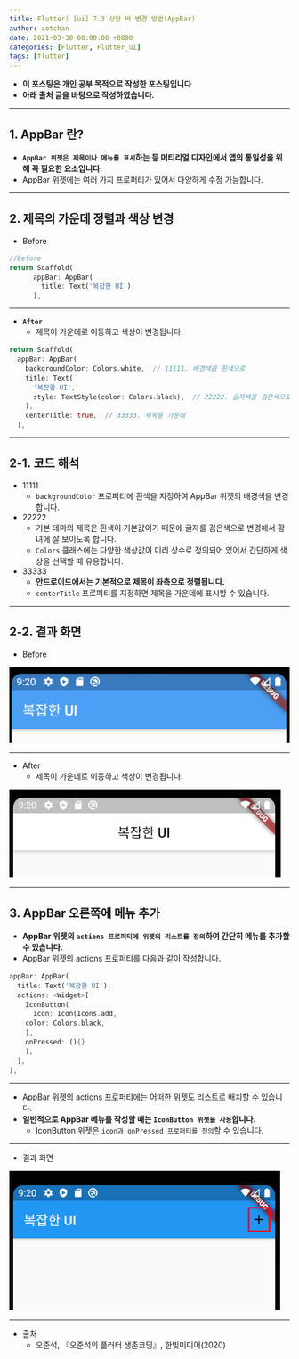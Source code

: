 ```yaml
---
title: Flutter) [ui] 7.3 상단 바 변경 방법(AppBar)
author: cotchan
date: 2021-03-30 00:00:00 +0800
categories: [Flutter, Flutter_ui]
tags: [flutter]   
---
```


+ **이 포스팅은 개인 공부 목적으로 작성한 포스팅입니다**
+ **아래 출처 글을 바탕으로 작성하였습니다.**

---

## 1. AppBar 란?

- **`AppBar 위젯은 제목이나 메뉴를 표시`하는 등 머티리얼 디자인에서 앱의 통일성을 위해 꼭 필요한 요소입니다.**
- AppBar 위젯에는 여러 가지 프로퍼티가 있어서 다양하게 수정 가능합니다.

---

## 2. 제목의 가운데 정렬과 색상 변경

+ Before

```dart
//before
return Scaffold( 
      appBar: AppBar(
        title: Text('복잡한 UI'),
      ),
```

---

+ **`After`**
  + 제목이 가운데로 이동하고 색상이 변경됩니다.


```dart
return Scaffold(
  appBar: AppBar(
    backgroundColor: Colors.white,  // 11111. 배경색을 흰색으로
    title: Text(
      '복잡한 UI',
      style: TextStyle(color: Colors.black),  // 22222. 글자색을 검은색으로
    ),
    centerTitle: true,  // 33333. 제목을 가운데
  ),
```

---

## 2-1. 코드 해석

+ 11111
  + `backgroundColor` 프로퍼티에 흰색을 지정하여 AppBar 위젯의 배경색을 변경합니다.
+ 22222
  + 기본 테마의 제목은 흰색이 기본값이기 때문에 글자를 검은색으로 변경해서 홤녀에 잘 보이도록 합니다.
  + `Colors` 클래스에는 다양한 색상값이 미리 상수로 정의되어 있어서 간단하게 색상을 선택할 때 유용합니다.
+ 33333
  + **안드로이드에서는 기본적으로 제목이 좌측으로 정렬됩니다.**
  + `centerTitle` 프로퍼티를 지정하면 제목을 가운데에 표시할 수 있습니다.

---

## 2-2. 결과 화면

+ Before

![Desktop View](/assets/img/post/flutter/2021-03-29-widget-42.png)

---

+ After
  + 제목이 가운데로 이동하고 색상이 변경됩니다.

![Desktop View](/assets/img/post/flutter/2021-03-29-widget-43.png)

---

## 3. AppBar 오른쪽에 메뉴 추가

- **AppBar 위젯의 `actions 프로퍼티에 위젯의 리스트를 정의`하여 간단히 메뉴를 추가할 수 있습니다.**
- AppBar 위젯의 actions 프로퍼티를 다음과 같이 작성합니다.

```dart
appBar: AppBar(
  title: Text('복잡한 UI'),
  actions: <Widget>[
    IconButton(
      icon: Icon(Icons.add,
    color: Colors.black,
    ),
    onPressed: (){}
    ),
  ],
),
```

---

- AppBar 위젯의 actions 프로퍼티에는 어떠한 위젯도 리스트로 배치할 수 있습니다.
- **일반적으로 AppBar 메뉴를 작성할 때는 `IconButton 위젯을 사용`합니다.**
  - IconButton 위젯은 `icon과 onPressed 프로퍼티를 정의`할 수 있습니다.

---

+ 결과 화면

![Desktop View](/assets/img/post/flutter/2021-03-29-widget-44.png)

---

+ 출처
  + 오준석, 『오준석의 플러터 생존코딩』, 한빛미디어(2020)

